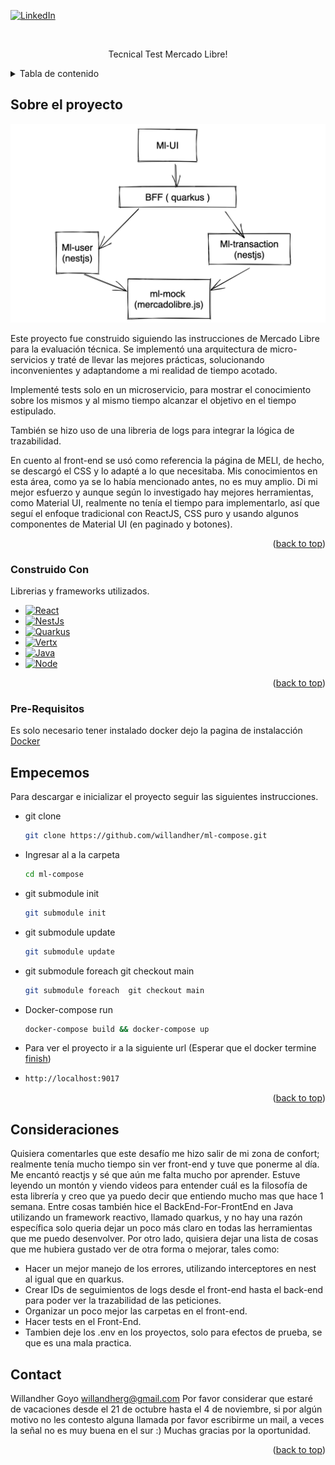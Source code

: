 <!-- Improved compatibility of back to top link: See: https://github.com/othneildrew/Best-README-Template/pull/73 -->

<!--
*** Thanks for checking out the Best-README-Template. If you have a suggestion
*** that would make this better, please fork the repo and create a pull request
*** or simply open an issue with the tag "enhancement".
*** Don't forget to give the project a star!
*** Thanks again! Now go create something AMAZING! :D
-->



<!-- PROJECT SHIELDS -->
<!--
*** I'm using markdown "reference style" links for readability.
*** Reference links are enclosed in brackets [ ] instead of parentheses ( ).
*** See the bottom of this document for the declaration of the reference variables
*** for contributors-url, forks-url, etc. This is an optional, concise syntax you may use.
*** https://www.markdownguide.org/basic-syntax/#reference-style-links
-->


[![LinkedIn][linkedin-shield]][linkedin-url]



<!-- PROJECT LOGO -->
<br />
<div align="center">

  <p align="center">
    Tecnical Test Mercado Libre!
    <br />
  </p>
</div>



<!-- TABLE OF CONTENTS -->
<details>
  <summary>Tabla de contenido</summary>
  <ol>
    <li>
      <a href="#sobre-el-proyecto">Sobre el proyecto</a>
      <ul>
        <li><a href="#construido-con">Construido con</a></li>
      </ul>
    </li>
    <li>
      <a href="#pre-requisitos">Pre-Requisitos</a>
      <ul>
      <li><a href="#empecemos">Empecemos</a></li>
      </ul>
    </li>
     <li><a href="#consideraciones">Consideraciones</a></li>
    <li><a href="#contact">Contact</a></li>
  </ol>
</details>



<!-- ABOUT THE PROJECT -->
## Sobre el proyecto

[![Product Name Screen Shot][product-screenshot]](https://example.com)

Este proyecto fue construido siguiendo las instrucciones de Mercado Libre para la evaluación técnica. Se implementó una arquitectura de micro-servicios y traté de llevar las mejores prácticas, solucionando inconvenientes y adaptandome a mi realidad de tiempo acotado. 

Implementé tests solo en un  microservicio, para mostrar el conocimiento sobre los mismos y al mismo tiempo alcanzar el objetivo en el tiempo estipulado. 

También se hizo uso de una libreria de logs para integrar la lógica de trazabilidad. 

En cuento al front-end se usó como referencia la página de MELI, de hecho, se descargó el CSS y lo adapté a lo que necesitaba. Mis conocimientos en esta área, como ya se lo había mencionado antes, no es muy amplio. Di mi mejor esfuerzo y aunque según lo investigado hay mejores herramientas, como Material UI, realmente no tenía el tiempo para implementarlo, así que seguí el enfoque tradicional con ReactJS, CSS puro y usando algunos componentes de Material UI (en paginado y botones).

<p align="right">(<a href="#readme-top">back to top</a>)</p>



### Construido Con

Librerias y frameworks utilizados.

* [![React][React.js]][React-url]
* [![NestJs]][React-url]
* [![Quarkus]][quarkus-url]
* [![Vertx]][vertx-url]
* [![Java]][java-url]
* [![Node]][node-url]

<p align="right">(<a href="#readme-top">back to top</a>)</p>


### Pre-Requisitos

Es solo necesario tener instalado docker dejo la pagina de instalacción
[Docker][docker-url]

<!-- GETTING STARTED -->
## Empecemos
Para descargar e inicializar el proyecto seguir las siguientes instrucciones. 
* git clone
  ```sh
  git clone https://github.com/willandher/ml-compose.git
  ```
* Ingresar al  a la carpeta
  ```sh
  cd ml-compose
  ```  
* git submodule init
  ```sh
  git submodule init
  ```
* git submodule update
  ```sh
  git submodule update
  ```
* git submodule foreach git checkout main
  ```sh
  git submodule foreach  git checkout main
  ```
* Docker-compose run
  ```sh
  docker-compose build && docker-compose up
  ```
* Para ver el proyecto ir a la siguiente url (Esperar que el docker termine [finish])
* 
  ```sh
  http://localhost:9017
  ```



<p align="right">(<a href="#readme-top">back to top</a>)</p>


<!-- LICENSE -->
## Consideraciones
Quisiera comentarles que este desafío me hizo salir de mi zona de confort; realmente tenía mucho tiempo sin ver front-end y tuve que ponerme  al día. Me encantó reactjs y sé que aún me falta mucho por aprender. Estuve leyendo un montón y viendo videos para entender cuál es la filosofía de esta librería y creo que ya puedo decir que entiendo mucho mas que hace 1 semana. Entre cosas también hice el BackEnd-For-FrontEnd en Java utilizando un framework reactivo, llamado quarkus, y no hay una razón específica solo queria dejar un poco más claro en todas las herramientas que me puedo desenvolver. 
Por otro lado, quisiera dejar una lista de cosas que me hubiera gustado ver de otra forma o mejorar, tales como: 
* Hacer un mejor manejo de los errores, utilizando interceptores en nest al igual que en quarkus.
* Crear IDs de seguimientos de logs desde el front-end hasta el back-end para poder ver la trazabilidad de las peticiones. 
* Organizar un poco mejor las carpetas en el front-end. 
* Hacer tests en el Front-End. 
* Tambien deje los .env en los proyectos, solo para efectos de prueba, se que es una mala practica. 




<!-- CONTACT -->
## Contact

Willandher Goyo willandherg@gmail.com
Por favor considerar que estaré de vacaciones desde el 21 de octubre hasta el 4 de noviembre, si por algún motivo no les contesto alguna llamada por favor escribirme un mail, a veces la señal no es muy buena en el sur  :) Muchas gracias por la oportunidad. 

<p align="right">(<a href="#readme-top">back to top</a>)</p>








[linkedin-shield]: https://img.shields.io/badge/-LinkedIn-black.svg?style=for-the-badge&logo=linkedin&colorB=555
[linkedin-url]: https://www.linkedin.com/in/willandher-goyo-65a551bb/
[product-screenshot]: images/diagrama.png
[finish]: images/finish.png
[NestJs]: https://img.shields.io/badge/Nestjs-Nestjs-green
[Quarkus]: https://img.shields.io/badge/Quarkus-Quarkus-yellow
[quarkus-url]: https://quarkus.io/
[Vertx]: https://img.shields.io/badge/Vertx-Vertx-red
[vertx-url]: https://vertx.io/
[Node]: https://img.shields.io/badge/Node-Node-4FC08D
[node-url]: https://nodejs.org/en/
[Java]: https://img.shields.io/badge/Java-Java-61DAFB
[java-url]: https://jdk.java.net/11/
[docker-url]:https://www.docker.com/ 
[React.js]: https://img.shields.io/badge/React-20232A?style=for-the-badge&logo=react&logoColor=61DAFB
[React-url]: https://reactjs.org/



